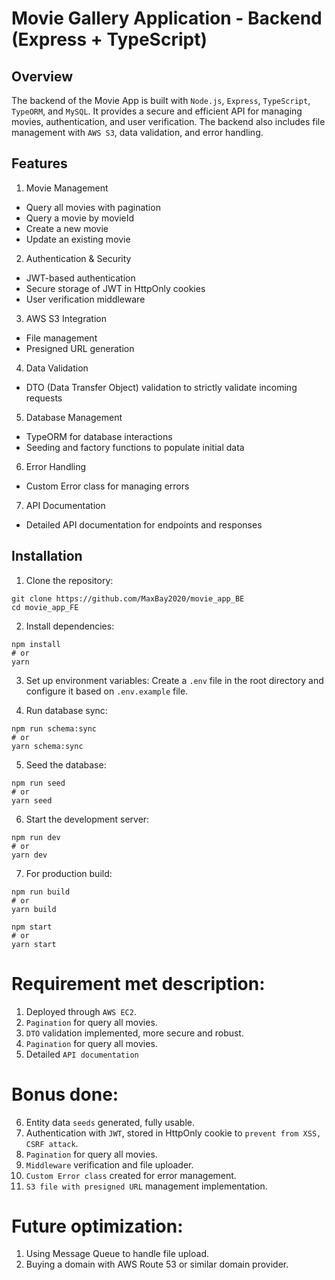 # Movie Gallery Application - Backend (Express + TypeScript)

## Overview

The backend of the Movie App is built with `Node.js`, `Express`, `TypeScript`, `TypeORM`, and `MySQL`. It provides a secure and efficient API for managing movies, authentication, and user verification. The backend also includes file management with `AWS S3`, data validation, and error handling.

## Features
1. Movie Management
+ Query all movies with pagination
+ Query a movie by movieId
+ Create a new movie
+ Update an existing movie

2. Authentication & Security
+ JWT-based authentication
+ Secure storage of JWT in HttpOnly cookies
+ User verification middleware

3. AWS S3 Integration
+ File management
+ Presigned URL generation

4. Data Validation
+ DTO (Data Transfer Object) validation to strictly validate incoming requests

5. Database Management
+ TypeORM for database interactions
+ Seeding and factory functions to populate initial data

6. Error Handling
+ Custom Error class for managing errors

7. API Documentation
+ Detailed API documentation for endpoints and responses


## Installation
1. Clone the repository:
```shell
git clone https://github.com/MaxBay2020/movie_app_BE
cd movie_app_FE
```

2. Install dependencies:
```shell
npm install 
# or 
yarn
```

3. Set up environment variables:
   Create a `.env` file in the root directory and configure it based on `.env.example` file.

4. Run database sync:
```shell
npm run schema:sync
# or
yarn schema:sync
```

5. Seed the database:
```shell
npm run seed
# or
yarn seed 
```

6. Start the development server:
```shell
npm run dev
# or 
yarn dev  
```

7. For production build:
```shell
npm run build
# or
yarn build

npm start
# or
yarn start 
```


# Requirement met description:
1. Deployed through `AWS EC2`.
2. `Pagination` for query all movies.
3. `DTO` validation implemented, more secure and robust.
4. `Pagination` for query all movies.
5. Detailed `API documentation`

# Bonus done:
6. Entity data `seeds` generated, fully usable.
7. Authentication with `JWT`, stored in HttpOnly cookie to `prevent from XSS, CSRF attack`.
8. `Pagination` for query all movies.
9. `Middleware` verification and file uploader.
10. `Custom Error class` created for error management.
11. `S3 file with presigned URL` management implementation.

# Future optimization:
1. Using Message Queue to handle file upload.
2. Buying a domain with AWS Route 53 or similar domain provider.
